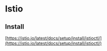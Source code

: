 # Istio

## Install

[https://istio.io/latest/docs/setup/install/istioctl/](https://istio.io/latest/docs/setup/install/istioctl/)
